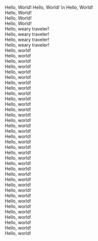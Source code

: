 Hello, World!
Hello, World! \n Hello, World!  
    Hello, World!  
    Hello, World!  
    Hello, World!  
    Hello, weary traveler!  
    Hello, weary traveler!  
    Hello, weary traveler!  
    Hello, weary traveler!  
    Hello, world!  
    Hello, world!  
    Hello, world!  
    Hello, world!  
    Hello, world!  
    Hello, world!  
    Hello, world!  
    Hello, world!  
    Hello, world!  
    Hello, world!  
    Hello, world!  
    Hello, world!  
    Hello, world!  
    Hello, world!  
    Hello, world!  
    Hello, world!  
    Hello, world!  
    Hello, world!  
    Hello, world!  
    Hello, world!  
    Hello, world!  
    Hello, world!  
    Hello, world!  
    Hello, world!  
    Hello, world!  
    Hello, world!  
    Hello, world!  
    Hello, world!  
    Hello, world!  
    Hello, world!  
    Hello, world!  
    Hello, world!  
    Hello, world!  
    Hello, world!  
    Hello, world!